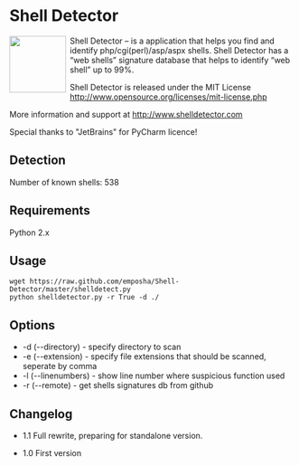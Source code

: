 Shell Detector
==================
<img src="http://www.emposha.com/wp-content/uploads/2011/07/shelldetect3-300x201.png" width="100" align="left" style="padding-right: 4px;" /> 
Shell Detector – is a application that helps you find and identify php/cgi(perl)/asp/aspx shells. Shell Detector has a “web shells” signature database that helps to identify “web shell” up to 99%.

Shell Detector is released under the MIT License <http://www.opensource.org/licenses/mit-license.php>

More information and support at http://www.shelldetector.com

Special thanks to "JetBrains" for PyCharm licence!

Detection
---------

  Number of known shells: 538

Requirements
---------

  Python 2.x

Usage
-----

    wget https://raw.github.com/emposha/Shell-Detector/master/shelldetect.py
    python shelldetector.py -r True -d ./

Options
-------
 - -d (--directory)   - specify directory to scan
 - -e (--extension)   - specify file extensions that should be scanned, seperate by comma
 - -l (--linenumbers) - show line number where suspicious function used
 - -r (--remote)      - get shells signatures db from github

Changelog
---------

 - 1.1 Full rewrite, preparing for standalone version.

 - 1.0 First version
